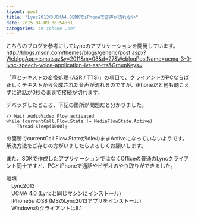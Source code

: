 ```yaml
---
layout: post
title: "Lync2013のUCMA4.0SDKでiPhoneで音声が流れない"
date: 2015-04-09 06:54:51
categories: c# iphone .net
---
```

<p>こちらのブログを参考にしてLyncのアプリケーションを開発しています。<br>
<a href="http://blogs.msdn.com/themes/blogs/generic/post.aspx?WeblogApp=tsmatsuz&amp;y=2011&amp;m=08&amp;d=27&amp;WeblogPostName=ucma-3-0-lync-speech-voice-application-ivr-asr-tts&amp;GroupKeys=" rel="nofollow">http://blogs.msdn.com/themes/blogs/generic/post.aspx?WeblogApp=tsmatsuz&amp;y=2011&amp;m=08&amp;d=27&amp;WeblogPostName=ucma-3-0-lync-speech-voice-application-ivr-asr-tts&amp;GroupKeys=</a></p>

<p>「声とテキストの変換処理 (ASR / TTS)」の項目で、クライアントがPCならば正しくテキストから合成された音声が流れるのですが、iPhoneだと何も聴こえずに通話が0秒のままで接続が切れます。</p>

<p>デバッグしたところ、下記の箇所が問題だと分かりました。</p>

<pre><code>// Wait AudioVideo Flow activated
while (currentCall.Flow.State != MediaFlowState.Active)
    Thread.Sleep(1000);
</code></pre>

<p>の箇所でcurrentCall.Flow.StateがidleのままActiveになっていないようです。<br>
解決方法をご存じの方がいましたらよろしくお願いします。</p>

<p>また、SDKで作成したアプリケーションではなくOfficeの普通のLyncクライアント同士ですと、PCとiPhoneで通話やビデオのやり取りができました。</p>

<p>環境<br>
　Lync2013<br>
　UCMA 4.0 (Lyncと同じマシンにインストール)<br>
　iPhone5s iOS8 (MSのLync2013アプリをインストール)<br>
　Windowsのクライアントは8.1</p>
